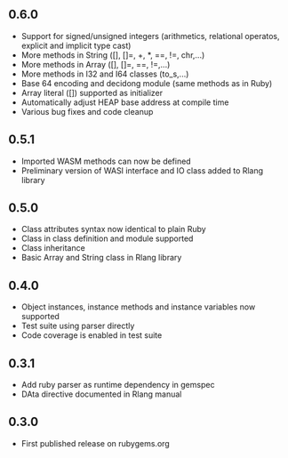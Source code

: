 ## 0.6.0
* Support for signed/unsigned integers (arithmetics, relational operatos, explicit and implicit type cast)
* More methods in String ([], []=, +, *, ==, !=, chr,...)
* More methods in Array  ([], []=, ==, !=,...)
* More methods in I32 and I64 classes (to_s,...)
* Base 64 encoding and decidong module (same methods as in Ruby)
* Array literal ([]) supported as initializer
* Automatically adjust HEAP base address at compile time
* Various bug fixes and code cleanup

## 0.5.1
* Imported WASM methods can now be defined
* Preliminary version of WASI interface and IO class added to Rlang library

## 0.5.0
* Class attributes syntax now identical to plain Ruby
* Class in class definition and module supported
* Class inheritance
* Basic Array and String class in Rlang library

## 0.4.0
* Object instances, instance methods and instance variables now supported
* Test suite using parser directly
* Code coverage is enabled in test suite

## 0.3.1
* Add ruby parser as runtime dependency in gemspec
* DAta directive documented in Rlang manual

## 0.3.0
* First published release on rubygems.org
